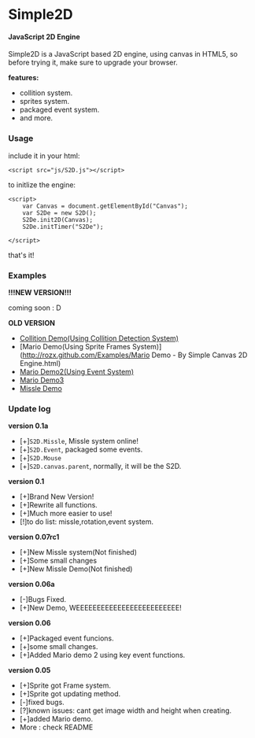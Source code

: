 Simple2D
========

#### JavaScript 2D Engine ####

Simple2D is a JavaScript based 2D engine, using canvas in HTML5, so before trying it, make sure to upgrade your browser.

**features:**

* collition system.
* sprites system.
* packaged event system.
* and more.

### Usage ###

include it in your html:

	<script src="js/S2D.js"></script>

to initlize the engine:

	<script>
		var Canvas = document.getElementById("Canvas");
		var S2De = new S2D();
		S2De.init2D(Canvas);
		S2De.initTimer("S2De");

	</script>

that's it!

### Examples ###

**!!!NEW VERSION!!!**

coming soon : D


**OLD VERSION**

* [Collition Demo(Using Collition Detection System)](http://rozx.github.com/Examples/Collition%20Demo.html)
* [Mario Demo(Using Sprite Frames System)](http://rozx.github.com/Examples/Mario Demo - By Simple Canvas 2D Engine.html)
* [Mario Demo2(Using Event System)](http://rozx.github.com/Examples/MarioDemo2.html)
* [Mario Demo3](http://rozx.github.com/Examples/MarioDemo3.html)
* [Missle Demo](http://rozx.github.com/Examples/missle.html)


### Update log ###
**version 0.1a**

* [+]`S2D.Missle`, Missle system online!
* [+]`S2D.Event`, packaged some events.
* [+]`S2D.Mouse`
* [+]`S2D.canvas.parent`, normally, it will be the S2D.


**version 0.1**

* [+]Brand New Version!
* [+]Rewrite all functions.
* [+]Much more easier to use!
* [!]to do list: missle,rotation,event system.


**version 0.07rc1**

* [+]New Missle system(Not finished)
* [+]Some small changes
* [+]New Missle Demo(Not finished)

**version 0.06a**

* [-]Bugs Fixed.
* [+]New Demo, WEEEEEEEEEEEEEEEEEEEEEEEEE!

**version 0.06**

* [+]Packaged event funcions.
* [+]some small changes.
* [+]Added Mario demo 2 using key event functions.

**version 0.05**

* [+]Sprite got Frame system.
* [+]Sprite got updating method.
* [-]fixed bugs.
* [?]known issues: cant get image width and height when creating.
* [+]added Mario demo.
* More : check README 


